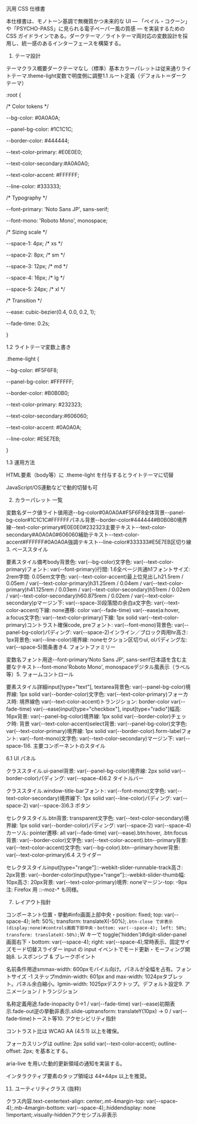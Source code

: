 汎用 CSS 仕様書

本仕様書は、モノトーン基調で無機質かつ未来的な UI ― 「ペイル・コクーン」や「PSYCHO-PASS」に見られる電子ペーパー風の質感 ― を実装するための CSS ガイドラインである。ダークテーマ／ライトテーマ両対応の変数設計を採用し、統一感のあるインターフェースを構築する。

1. テーマ設計

テーマクラス概要ダークテーマなし（標準）基本カラーパレットは従来通りライトテーマ.theme-light変数で明度側に調整1.1 ルート定義（デフォルト＝ダークテーマ）

:root {

/* Color tokens */

--bg-color: #0A0A0A;

--panel-bg-color: #1C1C1C;

--border-color: #444444;

--text-color-primary: #E0E0E0;

--text-color-secondary:#A0A0A0;

--text-color-accent: #FFFFFF;

--line-color: #333333;


/* Typography */

--font-primary: 'Noto Sans JP', sans-serif;

--font-mono: 'Roboto Mono', monospace;


/* Sizing scale */

--space-1: 4px; /* xs */

--space-2: 8px; /* sm */

--space-3: 12px; /* md */

--space-4: 16px; /* lg */

--space-5: 24px; /* xl */


/* Transition */

--ease: cubic-bezier(0.4, 0.0, 0.2, 1);

--fade-time: 0.2s;

}

1.2 ライトテーマ変数上書き

.theme-light {

--bg-color: #F5F6F8;

--panel-bg-color: #FFFFFF;

--border-color: #B0B0B0;

--text-color-primary: #232323;

--text-color-secondary:#606060;

--text-color-accent: #0A0A0A;

--line-color: #E5E7EB;

}

1.3 運用方法

HTML要素（body等）に .theme-light を付与するとライトテーマに切替

JavaScript/OS連動などで動的切替も可

2. カラーパレット 一覧

変数名ダーク値ライト値用途--bg-color#0A0A0A#F5F6F8全体背景--panel-bg-color#1C1C1C#FFFFFFパネル背景--border-color#444444#B0B0B0境界線--text-color-primary#E0E0E0#232323主要テキスト--text-color-secondary#A0A0A0#606060補助テキスト--text-color-accent#FFFFFF#0A0A0A強調テキスト--line-color#333333#E5E7EB区切り線3. ベーススタイル

要素スタイル備考body背景色: var(--bg-color)文字色: var(--text-color-primary)フォント: var(--font-primary)行間: 1.6全ページ共通h1フォントサイズ: 2rem字間: 0.05em文字色: var(--text-color-accent)最上位見出しh21.5rem / 0.05em / var(--text-color-primary)h31.25rem / 0.04em / var(--text-color-primary)h41.125rem / 0.03em / var(--text-color-secondary)h51rem / 0.02em / var(--text-color-secondary)h60.875rem / 0.02em / var(--text-color-secondary)pマージン下: var(--space-3)段落間の余白a文字色: var(--text-color-accent)下線: none遷移: color var(--fade-time) var(--ease)a:hover, a:focus文字色: var(--text-color-primary)下線: 1px solid var(--text-color-primary)コントラスト確保code, preフォント: var(--font-mono)背景色: var(--panel-bg-color)パディング: var(--space-2)インライン／ブロック両用hr高さ: 1px背景色: var(--line-color)境界線: noneセクション区切りul, olパディング左: var(--space-5)箇条書き4. フォントファミリー

変数名フォント用途--font-primary'Noto Sans JP', sans-serif日本語を含む主要なテキスト--font-mono'Roboto Mono', monospaceデジタル風表示（ラベル等）5. フォームコントロール

要素スタイル詳細input[type="text"], textarea背景色: var(--panel-bg-color)境界線: 1px solid var(--border-color)文字色: var(--text-color-primary)フォーカス時: 境界線色 var(--text-color-accent)トランジション: border-color var(--fade-time) var(--ease)input[type="checkbox"], input[type="radio"]幅高: 16px背景: var(--panel-bg-color)境界線: 1px solid var(--border-color)チェック時: 背景 var(--text-color-accent)select背景: var(--panel-bg-color)文字色: var(--text-color-primary)境界線: 1px solid var(--border-color).form-labelフォント: var(--font-mono)文字色: var(--text-color-secondary)マージン下: var(--space-1)6. 主要コンポーネントのスタイル

6.1 UI パネル

クラススタイル.ui-panel背景: var(--panel-bg-color)境界線: 2px solid var(--border-color)パディング: var(--space-4)6.2 タイトルバー

クラススタイル.window-title-barフォント: var(--font-mono)文字色: var(--text-color-secondary)境界線下: 1px solid var(--line-color)パディング: var(--space-2) var(--space-3)6.3 ボタン

セレクタスタイル.btn背景: transparent文字色: var(--text-color-secondary)境界線: 1px solid var(--border-color)パディング: var(--space-2) var(--space-4)カーソル: pointer遷移: all var(--fade-time) var(--ease).btn:hover, .btn:focus背景: var(--border-color)文字色: var(--text-color-accent).btn--primary背景: var(--text-color-accent)文字色: var(--bg-color).btn--primary:hover背景: var(--text-color-primary)6.4 スライダー

セレクタスタイルinput[type="range"]::-webkit-slider-runnable-track高さ: 2px背景: var(--border-color)input[type="range"]::-webkit-slider-thumb幅: 10px高さ: 20px背景: var(--text-color-primary)境界: noneマージン-top: -9px注: Firefox 用 ::-moz-* も同様。

7. レイアウト指針

コンポーネント位置・挙動#info画面上部中央・position: fixed; top: var(--space-4); left: 50%; transform: translateX(-50%);``.btn-close で非表示 (display:none)#controls画面下部中央・bottom: var(--space-4); left: 50%; transform: translateX(-50%);``W キーで toggle('hidden')#digit-slider-panel画面右下・bottom: var(--space-4); right: var(--space-4);常時表示、固定サイズモード切替スライダー input の input イベントでモード更新・モーフィング開始8. レスポンシブ & ブレークポイント

名前条件用途smmax-width: 600pxモバイル向け。パネルが全幅を占有。フォントサイズ -1 ステップmdmin-width: 601px and max-width: 1024pxタブレット。パネル余白縮小。lgmin-width: 1025pxデスクトップ。デフォルト設定9. アニメーション / トランジション

名称定義用途.fade-inopacity 0→1 / var(--fade-time) var(--ease)初期表示.fade-out逆の挙動非表示.slide-uptransform: translateY(10px) → 0 / var(--fade-time)トースト等10. アクセシビリティ指針

コントラスト比は WCAG AA (4.5:1) 以上を確保。

フォーカスリングは outline: 2px solid var(--text-color-accent); outline-offset: 2px; を基本とする。

aria-live を用いた動的更新領域の通知を実装する。

インタラクティブ要素のタップ領域は 44×44px 以上を推奨。

11. ユーティリティクラス (抜粋)

クラス内容.text-centertext-align: center;.mt-4margin-top: var(--space-4);.mb-4margin-bottom: var(--space-4);.hiddendisplay: none !important;.visually-hiddenアクセシブル非表示 